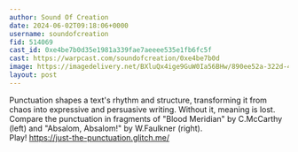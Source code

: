 ```yaml
---
author: Sound Of Creation
date: 2024-06-02T09:18:06+0000
username: soundofcreation
fid: 514069
cast_id: 0xe4be7b0d35e1981a339fae7aeeee535e1fb6fc5f
cast: https://warpcast.com/soundofcreation/0xe4be7b0d
image: https://imagedelivery.net/BXluQx4ige9GuW0Ia56BHw/890ee52a-322d-4bad-7e5f-d1fdbd675200/original
layout: post
---
```

Punctuation shapes a text's rhythm and structure, transforming it from chaos into expressive and persuasive writing. Without it, meaning is lost. Compare the punctuation in fragments of "Blood Meridian" by C.McCarthy (left) and "Absalom, Absalom!" by W.Faulkner (right).   
Play! https://just-the-punctuation.glitch.me/  

<img src='https://imagedelivery.net/BXluQx4ige9GuW0Ia56BHw/890ee52a-322d-4bad-7e5f-d1fdbd675200/original' alt='' referrerpolicy='no-referrer'/>